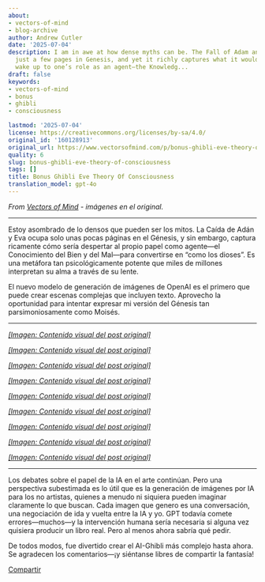 ```yaml
---
about:
- vectors-of-mind
- blog-archive
author: Andrew Cutler
date: '2025-07-04'
description: I am in awe at how dense myths can be. The Fall of Adam and Eve occupies
  just a few pages in Genesis, and yet it richly captures what it would be like to
  wake up to one’s role as an agent—the Knowledg...
draft: false
keywords:
- vectors-of-mind
- bonus
- ghibli
- consciousness

lastmod: '2025-07-04'
license: https://creativecommons.org/licenses/by-sa/4.0/
original_id: '160128913'
original_url: https://www.vectorsofmind.com/p/bonus-ghibli-eve-theory-of-consciousness
quality: 6
slug: bonus-ghibli-eve-theory-of-consciousness
tags: []
title: Bonus Ghibli Eve Theory Of Consciousness
translation_model: gpt-4o
---
```


*From [Vectors of Mind](https://www.vectorsofmind.com/p/bonus-ghibli-eve-theory-of-consciousness) - imágenes en el original.*

---

Estoy asombrado de lo densos que pueden ser los mitos. La Caída de Adán y Eva ocupa solo unas pocas páginas en el Génesis, y sin embargo, captura ricamente cómo sería despertar al propio papel como agente—el Conocimiento del Bien y del Mal—para convertirse en “como los dioses”. Es una metáfora tan psicológicamente potente que miles de millones interpretan su alma a través de su lente.

El nuevo modelo de generación de imágenes de OpenAI es el primero que puede crear escenas complejas que incluyen texto. Aprovecho la oportunidad para intentar expresar mi versión del Génesis tan parsimoniosamente como Moisés.

* * *

[*[Imagen: Contenido visual del post original]*](https://substackcdn.com/image/fetch/$s_!y2Yi!,f_auto,q_auto:good,fl_progressive:steep/https%3A%2F%2Fsubstack-post-media.s3.amazonaws.com%2Fpublic%2Fimages%2F10240443-db9f-4ff1-91d5-2b207ddc498d_1024x1536.png)

[*[Imagen: Contenido visual del post original]*](https://substackcdn.com/image/fetch/$s_!xVLb!,f_auto,q_auto:good,fl_progressive:steep/https%3A%2F%2Fsubstack-post-media.s3.amazonaws.com%2Fpublic%2Fimages%2Fc6f93096-6e32-4f37-9771-1a945d98bad1_1024x1536.webp)

[*[Imagen: Contenido visual del post original]*](https://substackcdn.com/image/fetch/$s_!o7zQ!,f_auto,q_auto:good,fl_progressive:steep/https%3A%2F%2Fsubstack-post-media.s3.amazonaws.com%2Fpublic%2Fimages%2F0a0d0838-ed0b-499c-ba1e-b3d038623e7b_1024x1536.png)

[*[Imagen: Contenido visual del post original]*](https://substackcdn.com/image/fetch/$s_!w0eL!,f_auto,q_auto:good,fl_progressive:steep/https%3A%2F%2Fsubstack-post-media.s3.amazonaws.com%2Fpublic%2Fimages%2F5335633a-4e08-4ee5-a2d0-5d61589f8da8_1024x1536.png)

[*[Imagen: Contenido visual del post original]*](https://substackcdn.com/image/fetch/$s_!xul4!,f_auto,q_auto:good,fl_progressive:steep/https%3A%2F%2Fsubstack-post-media.s3.amazonaws.com%2Fpublic%2Fimages%2Fa1f8bede-83b8-41c3-a59d-4037ff58a70e_1024x1536.webp)

[*[Imagen: Contenido visual del post original]*](https://substackcdn.com/image/fetch/$s_!NB9o!,f_auto,q_auto:good,fl_progressive:steep/https%3A%2F%2Fsubstack-post-media.s3.amazonaws.com%2Fpublic%2Fimages%2F8df6d2ec-a33c-4420-80e1-60a820ed6106_1024x1536.webp)

[*[Imagen: Contenido visual del post original]*](https://substackcdn.com/image/fetch/$s_!3XqZ!,f_auto,q_auto:good,fl_progressive:steep/https%3A%2F%2Fsubstack-post-media.s3.amazonaws.com%2Fpublic%2Fimages%2F7296a31b-d032-4b9c-a5b6-af886769c1df_1024x1536.webp)

[*[Imagen: Contenido visual del post original]*](https://substackcdn.com/image/fetch/$s_!bC4j!,f_auto,q_auto:good,fl_progressive:steep/https%3A%2F%2Fsubstack-post-media.s3.amazonaws.com%2Fpublic%2Fimages%2F28640f9a-5d66-4c2b-ac6f-713057d7c4eb_1024x1536.png)

[*[Imagen: Contenido visual del post original]*](https://substackcdn.com/image/fetch/$s_!rsp9!,f_auto,q_auto:good,fl_progressive:steep/https%3A%2F%2Fsubstack-post-media.s3.amazonaws.com%2Fpublic%2Fimages%2Fe45066b0-4004-4bbe-814d-043f80d6ee1a_1024x1536.webp)

* * *

Los debates sobre el papel de la IA en el arte continúan. Pero una perspectiva subestimada es lo útil que es la generación de imágenes por IA para los no artistas, quienes a menudo ni siquiera pueden imaginar claramente lo que buscan. Cada imagen que genero es una conversación, una negociación de ida y vuelta entre la IA y yo. GPT todavía comete errores—muchos—y la intervención humana sería necesaria si alguna vez quisiera producir un libro real. Pero al menos ahora sabría qué pedir.

De todos modos, fue divertido crear el AI-Ghibli más complejo hasta ahora. Se agradecen los comentarios—¡y siéntanse libres de compartir la fantasía!

[Compartir](https://www.vectorsofmind.com/p/bonus-ghibli-eve-theory-of-consciousness?utm_source=substack&utm_medium=email&utm_content=share&action=share)